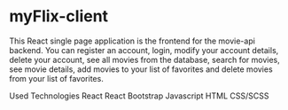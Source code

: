 # myFlix-client
  This React single page application is the frontend for the movie-api backend. You can register an account, login, modify your account details, delete your account, see all movies from the database, search for movies, see movie details, add movies to your list of favorites and delete movies from your list of favorites.

Used Technologies
  React
  React Bootstrap
  Javascript
  HTML
  CSS/SCSS

